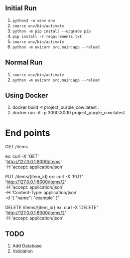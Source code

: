 ## Initial Run
1. `python3 -m venv env`
2. `source env/bin/activate`
3. `python -m pip install --upgrade pip`
4. `pip install -r requirements.txt`
5. `source env/bin/activate`
6. `python -m uvicorn src.main:app --reload`

## Normal Run
1. `source env/bin/activate`
2. `python -m uvicorn src.main:app --reload`


## Using Docker
1. docker build -t  project_purple_cow:latest .
2. docker run -it -p 3000:3000  project_purple_cow:latest

# End points
GET /items

ex: 
curl -X 'GET' \
  'http://127.0.0.1:8000/items' \
  -H 'accept: application/json'

PUT /items/{item_id}
ex:
curl -X 'PUT' \
  'http://127.0.0.1:8000/items/2' \
  -H 'accept: application/json' \
  -H 'Content-Type: application/json' \
  -d '{
  "name": "example"
}'


DELETE /items/{item_id}
ex:
curl -X 'DELETE' \
  'http://127.0.0.1:8000/items/2' \
  -H 'accept: application/json'



## TODO 
1. Add Database
2. Validation